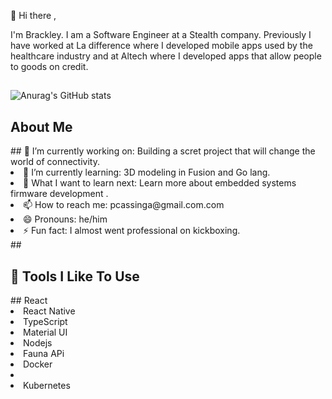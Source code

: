 
👋 Hi there ,

 I'm Brackley. I am a Software Engineer at a Stealth company. Previously I have worked at La difference where I developed mobile apps used by the healthcare industry and at Altech where I developed apps that allow people to goods on credit.
##
![Anurag's GitHub stats](https://github-readme-stats.vercel.app/api?username=Brackleycassinga&show_icons=true&theme=radical&count_private=true)
##
<h2>About Me</h2>
##
🔭 I’m currently working on: Building a scret project that will change the world of connectivity.
<li>🌱 I’m currently learning: 3D modeling in Fusion and Go lang.</li>
<li>🤔 What I want to learn next: Learn more about embedded systems firmware development .</li>
<li>📫 How to reach me: pcassinga@gmail.com.com</li>
<li>😄 Pronouns: he/him</li>
<li>⚡ Fun fact: I almost went professional on kickboxing.</li>
##
<h2>🔧 Tools I Like To Use</h2>
##
<lil>React</li>
<li>React Native</li>
<li>TypeScript</li>
<li>Material UI</li>
<li>Nodejs</li>
<li>Fauna APi</li>
<li>Docker<li>
 <li>Kubernetes</li>
